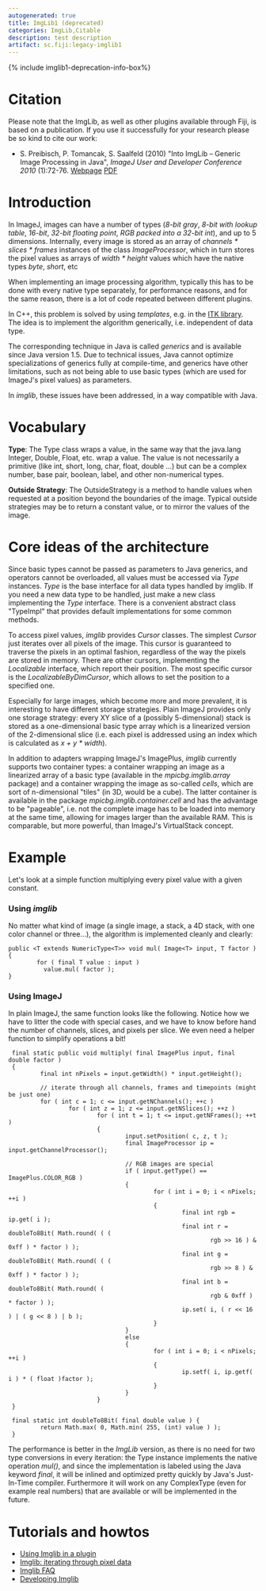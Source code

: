 ```yaml
---
autogenerated: true
title: ImgLib1 (deprecated)
categories: ImgLib,Citable
description: test description
artifact: sc.fiji:legacy-imglib1
---
```


{% include imglib1-deprecation-info-box%}


Citation
========

Please note that the ImgLib, as well as other plugins available through Fiji, is based on a publication. If you use it successfully for your research please be so kind to cite our work:

-   S. Preibisch, P. Tomancak, S. Saalfeld (2010) "Into ImgLib – Generic Image Processing in Java", *ImageJ User and Developer Conference 2010* (1):72-76. [Webpage](http://imagejconf.tudor.lu/program/workshops/preibisch/start) [PDF](http://fly.mpi-cbg.de/preibisch/pubs/imagejpaper2010.pdf)

Introduction
============

In ImageJ, images can have a number of types (*8-bit gray*, *8-bit with lookup table*, *16-bit*, *32-bit floating point*, *RGB packed into a 32-bit int*), and up to 5 dimensions. Internally, every image is stored as an array of *channels \* slices \* frames* instances of the class *ImageProcessor*, which in turn stores the pixel values as arrays of *width \* height* values which have the native types *byte*, *short*, etc

When implementing an image processing algorithm, typically this has to be done with every native type separately, for performance reasons, and for the same reason, there is a lot of code repeated between different plugins.

In C++, this problem is solved by using *templates*, e.g. in the [ITK library](http://www.itk.org/). The idea is to implement the algorithm generically, i.e. independent of data type.

The corresponding technique in Java is called *generics* and is available since Java version 1.5. Due to technical issues, Java cannot optimize specializations of generics fully at compile-time, and generics have other limitations, such as not being able to use basic types (which are used for ImageJ's pixel values) as parameters.

In *imglib*, these issues have been addressed, in a way compatible with Java.

Vocabulary
==========

<b>Type</b>: The Type class wraps a value, in the same way that the java.lang Integer, Double, Float, etc. wrap a value. The value is not necessarily a primitive (like int, short, long, char, float, double ...) but can be a complex number, base pair, boolean, label, and other non-numerical types.

<b>Outside Strategy</b>: The OutsideStrategy is a method to handle values when requested at a position beyond the boundaries of the image. Typical outside strategies may be to return a constant value, or to mirror the values of the image.

Core ideas of the architecture
==============================

Since basic types cannot be passed as parameters to Java generics, and operators cannot be overloaded, all values must be accessed via *Type* instances. *Type* is the base interface for all data types handled by imglib. If you need a new data type to be handled, just make a new class implementing the *Type* interface. There is a convenient abstract class "TypeImpl" that provides default implementations for some common methods.

To access pixel values, *imglib* provides *Cursor* classes. The simplest *Cursor* just iterates over all pixels of the image. This cursor is guaranteed to traverse the pixels in an optimal fashion, regardless of the way the pixels are stored in memory. There are other cursors, implementing the *Localizable* interface, which report their position. The most specific cursor is the *LocalizableByDimCursor*, which allows to set the position to a specified one.

Especially for large images, which become more and more prevalent, it is interesting to have different storage strategies. Plain ImageJ provides only one storage strategy: every XY slice of a (possibly 5-dimensional) stack is stored as a one-dimensional basic type array which is a linearized version of the 2-dimensional slice (i.e. each pixel is addressed using an index which is calculated as *x + y \* width*).

In addition to adapters wrapping ImageJ's ImagePlus, *imglib* currently supports two container types: a container wrapping an image as a linearized array of a basic type (available in the *mpicbg.imglib.array* package) and a container wrapping the image as so-called *cells*, which are sort of n-dimensional "tiles" (in 3D, would be a cube). The latter container is available in the package *mpicbg.imglib.container.cell* and has the advantage to be "pageable", i.e. not the complete image has to be loaded into memory at the same time, allowing for images larger than the available RAM. This is comparable, but more powerful, than ImageJ's VirtualStack concept.

Example
=======

Let's look at a simple function multiplying every pixel value with a given constant.

### Using *imglib*

No matter what kind of image (a single image, a stack, a 4D stack, with one color channel or three...), the algorithm is implemented cleanly and clearly:

    public <T extends NumericType<T>> void mul( Image<T> input, T factor )
    {
            for ( final T value : input )
              value.mul( factor );
    }

### Using ImageJ

In plain ImageJ, the same function looks like the following. Notice how we have to litter the code with special cases, and we have to know before hand the number of channels, slices, and pixels per slice. We even need a helper function to simplify operations a bit!

     final static public void multiply( final ImagePlus input, final double factor )
     {
             final int nPixels = input.getWidth() * input.getHeight();
             
             // iterate through all channels, frames and timepoints (might be just one)
             for ( int c = 1; c <= input.getNChannels(); ++c )
                     for ( int z = 1; z <= input.getNSlices(); ++z )
                             for ( int t = 1; t <= input.getNFrames(); ++t )
                             {
                                     input.setPosition( c, z, t );
                                     final ImageProcessor ip = input.getChannelProcessor();
                                     
                                     // RGB images are special
                                     if ( input.getType() == ImagePlus.COLOR_RGB )
                                     {
                                             for ( int i = 0; i < nPixels; ++i )
                                             {
                                                     final int rgb = ip.get( i );
                                                     final int r = doubleTo8Bit( Math.round( ( (
                                                             rgb >> 16 ) & 0xff ) * factor ) );
                                                     final int g = doubleTo8Bit( Math.round( ( (
                                                             rgb >> 8 ) & 0xff ) * factor ) );
                                                     final int b = doubleTo8Bit( Math.round( (
                                                             rgb & 0xff ) * factor ) );
                                                     ip.set( i, ( r << 16 ) | ( g << 8 ) | b );
                                             }
                                     }
                                     else
                                     {
                                             for ( int i = 0; i < nPixels; ++i )
                                             {
                                                     ip.setf( i, ip.getf( i ) * ( float )factor );
                                             }
                                     }
                             }
     }
     
     final static int doubleTo8Bit( final double value ) {
             return Math.max( 0, Math.min( 255, (int) value ) );
     }

The performance is better in the *ImgLib* version, as there is no need for two type conversions in every iteration: the Type instance implements the native operation *mul()*, and since the implementation is labeled using the Java keyword *final*, it will be inlined and optimized pretty quickly by Java's Just-In-Time compiler. Furthermore it will work on any ComplexType (even for example real numbers) that are available or will be implemented in the future.

Tutorials and howtos
====================

-   [Using Imglib in a plugin](/imglib1/using-in-a-plugin)
-   [Imglib: iterating through pixel data](/imglib1/iterating-through-pixel-data)
-   [Imglib FAQ](/imglib2/faq)
-   [Developing Imglib](/imglib2/developing)

 

